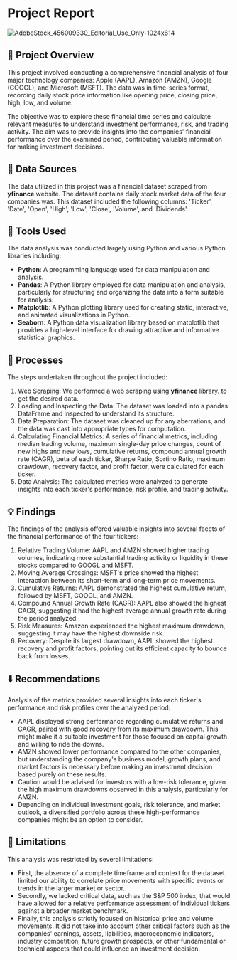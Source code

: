 # Project Report
![AdobeStock_456009330_Editorial_Use_Only-1024x614](https://github.com/ahmedsamir12412/Data-Analysis-Projects/assets/90070792/fa3f389b-5fb9-478c-8170-7d1a9ffe7217)


## 📢 Project Overview

This project involved conducting a comprehensive financial analysis of four major technology companies: Apple (AAPL), Amazon (AMZN), Google (GOOGL), and Microsoft (MSFT). The data was in time-series format, recording daily stock price information like opening price, closing price, high, low, and volume.

The objective was to explore these financial time series and calculate relevant measures to understand investment performance, risk, and trading activity. The aim was to provide insights into the companies' financial performance over the examined period, contributing valuable information for making investment decisions.


## 📁 Data Sources

The data utilized in this project was a financial dataset scraped from **yfinance** website. The dataset contains daily stock market data of the four companies was. This dataset included the following columns: 'Ticker', 'Date', 'Open', 'High', 'Low', 'Close', 'Volume', and 'Dividends'.

## 🔨 Tools Used
The data analysis was conducted largely using Python and various Python libraries including:
- **Python**: A programming language used for data manipulation and analysis.
- **Pandas**: A Python library employed for data manipulation and analysis, particularly for structuring and organizing the data into a form suitable for analysis.
- **Matplotlib**: A Python plotting library used for creating static, interactive, and animated visualizations in Python.
- **Seaborn**: A Python data visualization library based on matplotlib that provides a high-level interface for drawing attractive and informative statistical graphics.
## 🔔 Processes
The steps undertaken throughout the project included:

1. Web Scraping: We performed a web scraping using  **yfinance** library. to get the desired data.
2. Loading and Inspecting the Data: The dataset was loaded into a pandas DataFrame and inspected to understand its structure.
3. Data Preparation: The dataset was cleaned up for any aberrations, and the data was cast into appropriate types for computation.
4. Calculating Financial Metrics: A series of financial metrics, including median trading volume, maximum single-day price changes, count of new highs and new lows, cumulative returns, compound annual growth rate (CAGR), beta of each ticker, Sharpe Ratio, Sortino Ratio, maximum drawdown, recovery factor, and profit factor, were calculated for each ticker.
5. Data Analysis: The calculated metrics were analyzed to generate insights into each ticker's performance, risk profile, and trading activity.
 
## 💡 Findings
The findings of the analysis offered valuable insights into several facets of the financial performance of the four tickers:

1. Relative Trading Volume: AAPL and AMZN showed higher trading volumes, indicating more substantial trading activity or liquidity in these stocks compared to GOOGL and MSFT.
2. Moving Average Crossings: MSFT's price showed the highest interaction between its short-term and long-term price movements.
3. Cumulative Returns: AAPL demonstrated the highest cumulative return, followed by MSFT, GOOGL, and AMZN.
4. Compound Annual Growth Rate (CAGR): AAPL also showed the highest CAGR, suggesting it had the highest average annual growth rate during the period analyzed.
5. Risk Measures: Amazon experienced the highest maximum drawdown, suggesting it may have the highest downside risk.
6. Recovery: Despite its largest drawdown, AAPL showed the highest recovery and profit factors, pointing out its efficient capacity to bounce back from losses.
## ⬇️ Recommendations

Analysis of the metrics provided several insights into each ticker's performance and risk profiles over the analyzed period:

- AAPL displayed strong performance regarding cumulative returns and CAGR, paired with good recovery from its maximum drawdown. This might make it a suitable investment for those focused on capital growth and willing to ride the downs.
- AMZN showed lower performance compared to the other companies, but understanding the company's business model, growth plans, and market factors is necessary before making an investment decision based purely on these results.
- Caution would be advised for investors with a low-risk tolerance, given the high maximum drawdowns observed in this analysis, particularly for AMZN.
- Depending on individual investment goals, risk tolerance, and market outlook, a diversified portfolio across these high-performance companies might be an option to consider.

## 🚫 Limitations
 
This analysis was restricted by several limitations:

- First, the absence of a complete timeframe and context for the dataset limited our ability to correlate price movements with specific events or trends in the larger market or sector.
- Secondly, we lacked critical data, such as the S&P 500 index, that would have allowed for a relative performance assessment of individual tickers against a broader market benchmark.
- Finally, this analysis strictly focused on historical price and volume movements. It did not take into account other critical factors such as the companies' earnings, assets, liabilities, macroeconomic indicators, industry competition, future growth prospects, or other fundamental or technical aspects that could influence an investment decision.
